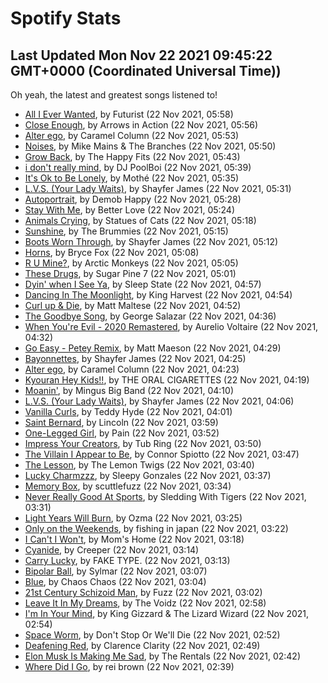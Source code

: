 
# Spotify Stats
## Last Updated Mon Nov 22 2021 09:45:22 GMT+0000 (Coordinated Universal Time))

Oh yeah, the latest and greatest songs listened to!

- [All I Ever Wanted](https://www.last.fm/music/Futurist/_/All+I+Ever+Wanted), by Futurist (22 Nov 2021, 05:58)
- [Close Enough](https://www.last.fm/music/Arrows+in+Action/_/Close+Enough), by Arrows in Action (22 Nov 2021, 05:56)
- [Alter ego](https://www.last.fm/music/Caramel+Column/_/Alter+ego), by Caramel Column (22 Nov 2021, 05:53)
- [Noises](https://www.last.fm/music/Mike+Mains+&+The+Branches/_/Noises), by Mike Mains & The Branches (22 Nov 2021, 05:50)
- [Grow Back](https://www.last.fm/music/The+Happy+Fits/_/Grow+Back), by The Happy Fits (22 Nov 2021, 05:43)
- [i don't really mind](https://www.last.fm/music/DJ+PoolBoi/_/i+don%27t+really+mind), by DJ PoolBoi (22 Nov 2021, 05:39)
- [It's Ok to Be Lonely](https://www.last.fm/music/Moth%C3%A9/_/It%27s+Ok+to+Be+Lonely), by Mothé (22 Nov 2021, 05:35)
- [L.V.S. (Your Lady Waits)](https://www.last.fm/music/Shayfer+James/_/L.V.S.+(Your+Lady+Waits)), by Shayfer James (22 Nov 2021, 05:31)
- [Autoportrait](https://www.last.fm/music/Demob+Happy/_/Autoportrait), by Demob Happy (22 Nov 2021, 05:28)
- [Stay With Me](https://www.last.fm/music/Better+Love/_/Stay+With+Me), by Better Love (22 Nov 2021, 05:24)
- [Animals Crying](https://www.last.fm/music/Statues+of+Cats/_/Animals+Crying), by Statues of Cats (22 Nov 2021, 05:18)
- [Sunshine](https://www.last.fm/music/The+Brummies/_/Sunshine), by The Brummies (22 Nov 2021, 05:15)
- [Boots Worn Through](https://www.last.fm/music/Shayfer+James/_/Boots+Worn+Through), by Shayfer James (22 Nov 2021, 05:12)
- [Horns](https://www.last.fm/music/Bryce+Fox/_/Horns), by Bryce Fox (22 Nov 2021, 05:08)
- [R U Mine?](https://www.last.fm/music/Arctic+Monkeys/_/R+U+Mine%3F), by Arctic Monkeys (22 Nov 2021, 05:05)
- [These Drugs](https://www.last.fm/music/Sugar+Pine+7/_/These+Drugs), by Sugar Pine 7 (22 Nov 2021, 05:01)
- [Dyin' when I See Ya](https://www.last.fm/music/Sleep+State/_/Dyin%27+when+I+See+Ya), by Sleep State (22 Nov 2021, 04:57)
- [Dancing In The Moonlight](https://www.last.fm/music/King+Harvest/_/Dancing+In+The+Moonlight), by King Harvest (22 Nov 2021, 04:54)
- [Curl up & Die](https://www.last.fm/music/Matt+Maltese/_/Curl+up+&+Die), by Matt Maltese (22 Nov 2021, 04:52)
- [The Goodbye Song](https://www.last.fm/music/George+Salazar/_/The+Goodbye+Song), by George Salazar (22 Nov 2021, 04:36)
- [When You're Evil - 2020 Remastered](https://www.last.fm/music/Aurelio+Voltaire/_/When+You%27re+Evil+-+2020+Remastered), by Aurelio Voltaire (22 Nov 2021, 04:32)
- [Go Easy - Petey Remix](https://www.last.fm/music/Matt+Maeson/_/Go+Easy+-+Petey+Remix), by Matt Maeson (22 Nov 2021, 04:29)
- [Bayonnettes](https://www.last.fm/music/Shayfer+James/_/Bayonnettes), by Shayfer James (22 Nov 2021, 04:25)
- [Alter ego](https://www.last.fm/music/Caramel+Column/_/Alter+ego), by Caramel Column (22 Nov 2021, 04:23)
- [Kyouran Hey Kids!!](https://www.last.fm/music/THE+ORAL+CIGARETTES/_/Kyouran+Hey+Kids!!), by THE ORAL CIGARETTES (22 Nov 2021, 04:19)
- [Moanin'](https://www.last.fm/music/Mingus+Big+Band/_/Moanin%27), by Mingus Big Band (22 Nov 2021, 04:10)
- [L.V.S. (Your Lady Waits)](https://www.last.fm/music/Shayfer+James/_/L.V.S.+(Your+Lady+Waits)), by Shayfer James (22 Nov 2021, 04:06)
- [Vanilla Curls](https://www.last.fm/music/Teddy+Hyde/_/Vanilla+Curls), by Teddy Hyde (22 Nov 2021, 04:01)
- [Saint Bernard](https://www.last.fm/music/Lincoln/_/Saint+Bernard), by Lincoln (22 Nov 2021, 03:59)
- [One-Legged Girl](https://www.last.fm/music/Pain/_/One-Legged+Girl), by Pain (22 Nov 2021, 03:52)
- [Impress Your Creators](https://www.last.fm/music/Tub+Ring/_/Impress+Your+Creators), by Tub Ring (22 Nov 2021, 03:50)
- [The Villain I Appear to Be](https://www.last.fm/music/Connor+Spiotto/_/The+Villain+I+Appear+to+Be), by Connor Spiotto (22 Nov 2021, 03:47)
- [The Lesson](https://www.last.fm/music/The+Lemon+Twigs/_/The+Lesson), by The Lemon Twigs (22 Nov 2021, 03:40)
- [Lucky Charmzzz](https://www.last.fm/music/Sleepy+Gonzales/_/Lucky+Charmzzz), by Sleepy Gonzales (22 Nov 2021, 03:37)
- [Memory Box](https://www.last.fm/music/scuttlefuzz/_/Memory+Box), by scuttlefuzz (22 Nov 2021, 03:34)
- [Never Really Good At Sports](https://www.last.fm/music/Sledding+With+Tigers/_/Never+Really+Good+At+Sports), by Sledding With Tigers (22 Nov 2021, 03:31)
- [Light Years Will Burn](https://www.last.fm/music/Ozma/_/Light+Years+Will+Burn), by Ozma (22 Nov 2021, 03:25)
- [Only on the Weekends](https://www.last.fm/music/fishing+in+japan/_/Only+on+the+Weekends), by fishing in japan (22 Nov 2021, 03:22)
- [I Can't I Won't](https://www.last.fm/music/Mom%27s+Home/_/I+Can%27t+I+Won%27t), by Mom's Home (22 Nov 2021, 03:18)
- [Cyanide](https://www.last.fm/music/Creeper/_/Cyanide), by Creeper (22 Nov 2021, 03:14)
- [Carry Lucky](https://www.last.fm/music/FAKE+TYPE./_/Carry+Lucky), by FAKE TYPE. (22 Nov 2021, 03:13)
- [Bipolar Ball](https://www.last.fm/music/Sylmar/_/Bipolar+Ball), by Sylmar (22 Nov 2021, 03:07)
- [Blue](https://www.last.fm/music/Chaos+Chaos/_/Blue), by Chaos Chaos (22 Nov 2021, 03:04)
- [21st Century Schizoid Man](https://www.last.fm/music/Fuzz/_/21st+Century+Schizoid+Man), by Fuzz (22 Nov 2021, 03:02)
- [Leave It In My Dreams](https://www.last.fm/music/The+Voidz/_/Leave+It+In+My+Dreams), by The Voidz (22 Nov 2021, 02:58)
- [I'm In Your Mind](https://www.last.fm/music/King+Gizzard+&+The+Lizard+Wizard/_/I%27m+In+Your+Mind), by King Gizzard & The Lizard Wizard (22 Nov 2021, 02:54)
- [Space Worm](https://www.last.fm/music/Don%27t+Stop+Or+We%27ll+Die/_/Space+Worm), by Don't Stop Or We'll Die (22 Nov 2021, 02:52)
- [Deafening Red](https://www.last.fm/music/Clarence+Clarity/_/Deafening+Red), by Clarence Clarity (22 Nov 2021, 02:49)
- [Elon Musk Is Making Me Sad](https://www.last.fm/music/The+Rentals/_/Elon+Musk+Is+Making+Me+Sad), by The Rentals (22 Nov 2021, 02:42)
- [Where Did I Go](https://www.last.fm/music/rei+brown/_/Where+Did+I+Go), by rei brown (22 Nov 2021, 02:39)
